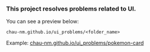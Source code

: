 ### This project resolves problems related to UI. 
You can see a preview below:

    chau-nm.github.io/ui_problems/<folder_name>

Example: <a href="chau-nm.github.io/ui_problems/pokemon-card">chau-nm.github.io/ui_problems/pokemon-card</a>
